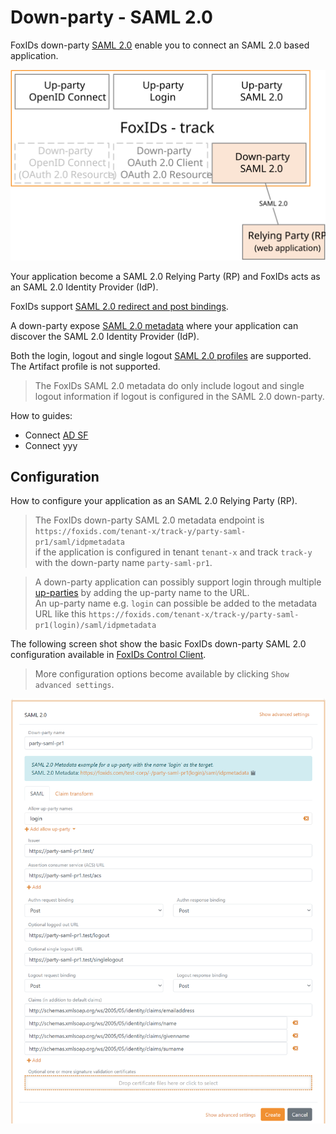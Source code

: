 # Down-party - SAML 2.0

FoxIDs down-party [SAML 2.0](https://docs.oasis-open.org/security/saml/v2.0/saml-core-2.0-os.pdf) enable you to connect an SAML 2.0 based application. 

![FoxIDs down-party SAML 2.0](images/parties-down-party-saml.svg)

Your application become a SAML 2.0 Relying Party (RP) and FoxIDs acts as an SAML 2.0 Identity Provider (IdP).

FoxIDs support [SAML 2.0 redirect and post bindings](https://docs.oasis-open.org/security/saml/v2.0/saml-bindings-2.0-os.pdf).

A down-party expose [SAML 2.0 metadata](https://docs.oasis-open.org/security/saml/v2.0/saml-metadata-2.0-os.pdf) where your application can discover the SAML 2.0 Identity Provider (IdP).

Both the login, logout and single logout [SAML 2.0 profiles](https://docs.oasis-open.org/security/saml/v2.0/saml-profiles-2.0-os.pdf) are supported. The Artifact profile is not supported.

> The FoxIDs SAML 2.0 metadata do only include logout and single logout information if logout is configured in the SAML 2.0 down-party.

How to guides:

- Connect [AD SF](down-party-howto-saml-2.0-adfs.md)
- Connect yyy

## Configuration
How to configure your application as an SAML 2.0 Relying Party (RP).

> The FoxIDs down-party SAML 2.0 metadata endpoint is `https://foxids.com/tenant-x/track-y/party-saml-pr1/saml/idpmetadata`  
> if the application is configured in tenant `tenant-x` and track `track-y` with the down-party name `party-saml-pr1`.

> A down-party application can possibly support login through multiple [up-parties](parties.md#up-party) by adding the up-party name to the URL.  
> An up-party name e.g. `login` can possible be added to the metadata URL like this `https://foxids.com/tenant-x/track-y/party-saml-pr1(login)/saml/idpmetadata`

The following screen shot show the basic FoxIDs down-party SAML 2.0 configuration available in [FoxIDs Control Client](control.md#foxids-control-client).

> More configuration options become available by clicking `Show advanced settings`.

![Configure SAML 2.0](images/configure-saml-down-party.png)



